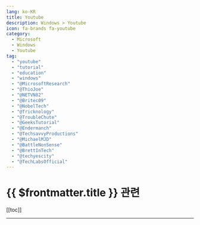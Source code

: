 ```yaml
---
lang: ko-KR
title: Youtube
description: Windows > Youtube
icon: fa-brands fa-youtube
category:
  - Microsoft
  - Windows
  - Youtube
tag: 
  - "youtube"
  - "tutorial"
  - "education"
  - "windows"
  - "@MicrosoftResearch"
  - "@ThioJoe"
  - "@NETVN82"
  - "@Britec09"
  - "@NobelTech"
  - "@Tricknology"
  - "@TroubleChute"
  - "@GeeksTutorial"
  - "@Endermanch"
  - "@TechsavvyProductions"
  - "@MichaelMJD"
  - "@BattleNonSense"
  - "@BrettInTech"
  - "@techyescity"
  - "@TechLabsOfficial"
---
```


# {{ $frontmatter.title }} 관련

[[toc]]

---

<MyYouTubeItems jsonName="yu-MicrosoftWindowsCommunity" /><!-- Windows community -->
<MyYouTubeItems jsonName="yu-MicrosoftDeveloper" /><!-- Microsoft Developer -->
<MyYouTubeItems jsonName="yu-MicrosoftResearch" /><!-- Microsoft Research -->
<MyYouTubeItems jsonName="yu-ThioJoe" /><!-- ThioJoe -->
<MyYouTubeItems jsonName="yu-NETVN82" /><!-- NETVN -->
<MyYouTubeItems jsonName="yu-Britec09" /><!-- Britec09 -->
<MyYouTubeItems jsonName="yu-NobelTech" /><!-- Nobel Tech -->
<MyYouTubeItems jsonName="yu-Tricknology" /><!-- Tricknology -->
<MyYouTubeItems jsonName="yu-TroubleChute" /><!-- TroubleChute -->
<MyYouTubeItems jsonName="yu-GeeksTutorial" /><!-- Geeks Tutorial -->
<MyYouTubeItems jsonName="yu-Endermanch" /><!-- Enderman -->
<MyYouTubeItems jsonName="yu-TechsavvyProductions" /><!-- TechsavvyProductions -->
<MyYouTubeItems jsonName="yu-MichaelMJD" /><!-- Michael MJD -->
<MyYouTubeItems jsonName="yu-BattleNonSense" /><!-- Battle(non)Sense -->
<MyYouTubeItems jsonName="yu-BrettInTech" /><!-- Brett In Tech -->
<MyYouTubeItems jsonName="yu-techyescity" /><!-- Tech YES City -->
<MyYouTubeItems jsonName="yu-TechLabsOfficial" /><!-- Tech Labs -->
<MyYouTubeItems jsonName="yu-TanjimTheTechGuy" /><!-- Tanjim The Tech Guy -->
<MyYouTubeItems jsonName="yu-user-ks4vb3cv9p" /><!-- 컴테크 -->
<MyYouTubeItems jsonName="yu-windowsforumkr" /><!-- 윈도우 포럼 -->
<MyYouTubeItems jsonName="yu-prydev" /><!-- Prydev -->
<MyYouTubeItems jsonName="yu-bubhub10" /><!-- bub hub -->
<MyYouTubeItems jsonName="yu-Adamant_IT" /><!-- Adamant IT -->
<MyYouTubeItems jsonName="yu-comssabu" /><!-- 컴싸부 -->
<MyYouTubeItems jsonName="yu-nirlichtman" /><!-- Nir Lichtman -->
<MyYouTubeItems jsonName="yu-Tips2Fix" /><!-- Tips 2 Fix -->
<MyYouTubeItems jsonName="yu-MikeTholfsen" /><!-- Mike Tholfsen -->
<MyYouTubeItems jsonName="yu-masterbot" /><!-- 마스터봇 -->
<MyYouTubeItems jsonName="yu-ringring_creator" /><!-- RingRing -->
<MyYouTubeItems jsonName="yu-quickandeasytools" /><!-- Quick and Easy Tools -->
<MyYouTubeItems jsonName="yu-tongguni" /><!-- 통구니TV -->
<MyYouTubeItems jsonName="yu-TechEnthusiastOfficial" /><!-- Tech Enthusiast -->
<MyYouTubeItems jsonName="yu-chmtech" /><!-- CHM Tech -->
<MyYouTubeItems jsonName="yu-GeekyScript" /><!-- Geeky Script -->
<MyYouTubeItems jsonName="yu-neonchang" /><!-- 모바일랩 -->
<MyYouTubeItems jsonName="yu-Aleksey_Konovalov" /><!-- Aleksey Konovalov -->
<MyYouTubeItems jsonName="yu-HandyAndyTechTips" /><!-- HandyAndy Tech Tips -->
<MyYouTubeItems jsonName="yu-freedosproject" /><!-- FreeDOS -->
<MyYouTubeItems jsonName="yu-techquickie" /><!-- Techquickie -->
<MyYouTubeItems jsonName="yu-teksyndicate" /><!-- Tek Syndicate -->
<MyYouTubeItems jsonName="yu-THEPHINTAGECOLLECTOR" /><!-- THE PHINTAGE COLLECTOR -->
<MyYouTubeItems jsonName="yu-ThisWeekinIT" /><!-- This Week in IT -->
<MyYouTubeItems jsonName="yu-comtechGoodInfo" /><!-- 컴테크 -->
<MyYouTubeItems jsonName="yu-WindowsCentral" /><!-- Windows Central -->
<MyYouTubeItems jsonName="yu-BytesNBits" /><!-- Bytes N Bits -->

<TagLinks />